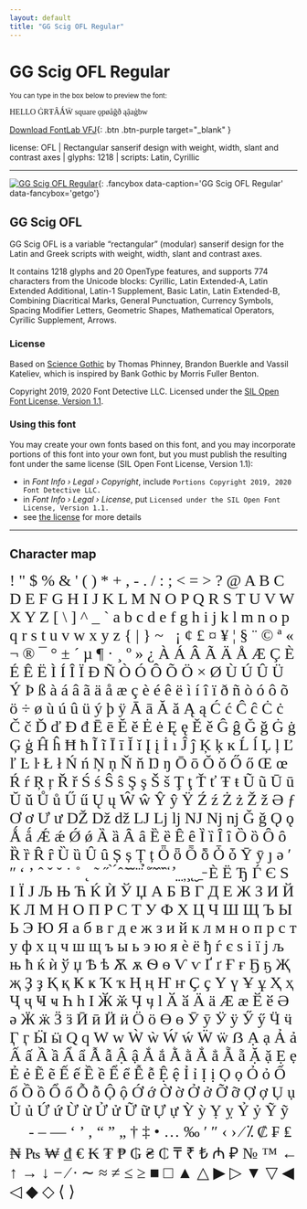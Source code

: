 ```yaml
---
layout: default
title: "GG Scig OFL Regular"
---
```


# GG Scig OFL Regular

<small>You can type in the box below to preview the font:</small>

<div contenteditable="true" class="texteditor" style="font-family: 'GG Scig OFL Regular';">
<p spellcheck="false">HELLO ĠRŦȂǺẄ square ǫpøåĝð ąậaģbw</p>
</div>

[Download FontLab VFJ](https://downgit.github.io/#/home?url=https://github.com/fontlabcom/getgo-fonts/blob/main/getgo-fonts/ofl/scig/scig-var.vfj){: .btn .btn-purple target="_blank" }

license: OFL \| Rectangular sanserif design with weight, width, slant and contrast axes \| glyphs: 1218 \| scripts: Latin, Cyrillic

---


[![GG Scig OFL Regular](../illustrations/scig-var.png)](../illustrations/scig-var.png){: .fancybox data-caption='GG Scig OFL Regular' data-fancybox='getgo'}



## GG Scig OFL

GG Scig OFL is a variable “rectangular” (modular) sanserif design for the Latin and Greek scripts with weight, width, slant and contrast axes.

It contains 1218 glyphs and 20 OpenType features, and supports 774 characters from the Unicode blocks: Cyrillic, Latin Extended-A, Latin Extended Additional, Latin-1 Supplement, Basic Latin, Latin Extended-B, Combining Diacritical Marks, General Punctuation, Currency Symbols, Spacing Modifier Letters, Geometric Shapes, Mathematical Operators, Cyrillic Supplement, Arrows.

### License

Based on [Science Gothic](https://github.com/tphinney/science-gothic) by Thomas Phinney, Brandon Buerkle and Vassil Kateliev, which is inspired by Bank Gothic by Morris Fuller Benton.

Copyright 2019, 2020 Font Detective LLC. Licensed under the [SIL Open Font License, Version 1.1](https://scripts.sil.org/OFL).

### Using this font

You may create your own fonts based on this font, and you may incorporate portions of this font into your own font, but you must publish the resulting font under the same license (SIL Open Font License, Version 1.1):

- in _Font Info › Legal › Copyright_, include `Portions Copyright 2019, 2020 Font Detective LLC.`
- in _Font Info › Legal › License_, put `Licensed under the SIL Open Font License, Version 1.1.`
- see [the license](https://scripts.sil.org/OFL) for more details


---

## Character map

<div style="font-family: 'GG Scig OFL Regular'; font-size: 2em;">
! " $ % & ' ( ) * + , - . / : ; < = > ? @ A B C D E F G H I J K L M N O P Q R S T U V W X Y Z [ \ ] ^ _ ` a b c d e f g h i j k l m n o p q r s t u v w x y z { | } ~   ¡ ¢ £ ¤ ¥ ¦ § ¨ © ª « ¬ ® ¯ ° ± ´ µ ¶ · ¸ º » ¿ À Á Â Ã Ä Å Æ Ç È É Ê Ë Ì Í Î Ï Ð Ñ Ò Ó Ô Õ Ö × Ø Ù Ú Û Ü Ý Þ ß à á â ã ä å æ ç è é ê ë ì í î ï ð ñ ò ó ô õ ö ÷ ø ù ú û ü ý þ ÿ Ā ā Ă ă Ą ą Ć ć Ĉ ĉ Ċ ċ Č č Ď ď Đ đ Ē ē Ĕ ĕ Ė ė Ę ę Ě ě Ĝ ĝ Ğ ğ Ġ ġ Ģ ģ Ĥ ĥ Ħ ħ Ĩ ĩ Ī ī Ĭ ĭ Į į İ ı Ĵ ĵ Ķ ķ ĸ Ĺ ĺ Ļ ļ Ľ ľ Ŀ ŀ Ł ł Ń ń Ņ ņ Ň ň Ŋ ŋ Ō ō Ŏ ŏ Ő ő Œ œ Ŕ ŕ Ŗ ŗ Ř ř Ś ś Ŝ ŝ Ş ş Š š Ţ ţ Ť ť Ŧ ŧ Ũ ũ Ū ū Ŭ ŭ Ů ů Ű ű Ų ų Ŵ ŵ Ŷ ŷ Ÿ Ź ź Ż ż Ž ž Ə ƒ Ơ ơ Ư ư Ǆ ǅ ǆ Ǉ ǈ ǉ Ǌ ǋ ǌ Ǧ ǧ Ǫ ǫ Ǻ ǻ Ǽ ǽ Ǿ ǿ Ȁ ȁ Ȃ ȃ Ȅ ȅ Ȇ ȇ Ȉ ȉ Ȋ ȋ Ȍ ȍ Ȏ ȏ Ȑ ȑ Ȓ ȓ Ȕ ȕ Ȗ ȗ Ș ș Ț ț Ȫ ȫ Ȭ ȭ Ȱ ȱ Ȳ ȳ ȷ ə ʹ ʺ ʻ ʼ ˆ ˇ ˘ ˙ ˚ ˛ ˜ ˝ ̀ ́ ̂ ̃ ̄ ̆ ̇ ̈ ̉ ̊ ̋ ̌ ̏ ̑ ̒ ̛ ̣ ̤ ̦ ̧ ̨ ̮ ̱ ̵ Ѐ Ё Ђ Ѓ Є Ѕ І Ї Ј Љ Њ Ћ Ќ Ѝ Ў Џ А Б В Г Д Е Ж З И Й К Л М Н О П Р С Т У Ф Х Ц Ч Ш Щ Ъ Ы Ь Э Ю Я а б в г д е ж з и й к л м н о п р с т у ф х ц ч ш щ ъ ы ь э ю я ѐ ё ђ ѓ є ѕ і ї ј љ њ ћ ќ ѝ ў џ Ѣ ѣ Ѫ ѫ Ѳ ѳ Ѵ ѵ Ґ ґ Ғ ғ Ҕ ҕ Җ җ Ҙ ҙ Қ қ Ҝ ҝ Ҡ ҡ Ң ң Ҥ ҥ Ҫ ҫ Ү ү Ұ ұ Ҳ ҳ Ҷ ҷ Ҹ ҹ Һ һ Ӏ Ӂ ӂ Ӌ ӌ ӏ Ӑ ӑ Ӓ ӓ Ӕ ӕ Ӗ ӗ Ә ә Ӝ ӝ Ӟ ӟ Ӣ ӣ Ӥ ӥ Ӧ ӧ Ө ө Ӯ ӯ Ӱ ӱ Ӳ ӳ Ӵ ӵ Ӷ ӷ Ӹ ӹ Ԛ ԛ Ԝ ԝ Ẁ ẁ Ẃ ẃ Ẅ ẅ ẞ Ạ ạ Ả ả Ấ ấ Ầ ầ Ẩ ẩ Ẫ ẫ Ậ ậ Ắ ắ Ằ ằ Ẳ ẳ Ẵ ẵ Ặ ặ Ẹ ẹ Ẻ ẻ Ẽ ẽ Ế ế Ề ề Ể ể Ễ ễ Ệ ệ Ỉ ỉ Ị ị Ọ ọ Ỏ ỏ Ố ố Ồ ồ Ổ ổ Ỗ ỗ Ộ ộ Ớ ớ Ờ ờ Ở ở Ỡ ỡ Ợ ợ Ụ ụ Ủ ủ Ứ ứ Ừ ừ Ử ử Ữ ữ Ự ự Ỳ ỳ Ỵ ỵ Ỷ ỷ Ỹ ỹ     ‐ – — ‘ ’ ‚ “ ” „ † ‡ • … ‰ ′ ″ ‹ › ⁄ ⁒ ₡ ₣ ₤ ₦ ₧ ₩ ₫ € ₭ ₮ ₱ ₲ ₴ ₵ ₸ ₹ ₺ ₼ ₽ № ™ ← ↑ → ↓ − ∕ ∙ ∼ ≈ ≠ ≤ ≥ ■ □ ▲ △ ▶ ▷ ▼ ▽ ◀ ◁ ◆ ◇ ⟨ ⟩
</div>


